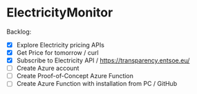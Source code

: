 # ElectricityMonitor

Backlog:
- [x] Explore Electricity pricing APIs
- [x] Get Price for tomorrow / curl
- [x] Subscribe to Electricity API / https://transparency.entsoe.eu/
- [ ] Create Azure account
- [ ] Create Proof-of-Concept Azure Function
- [ ] Create Azure Function with installation from PC / GitHub